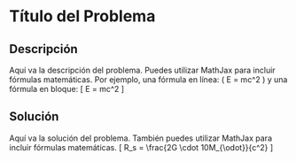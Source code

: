 # Título del Problema
## Descripción
Aquí va la descripción del problema. Puedes utilizar MathJax para incluir fórmulas matemáticas. Por ejemplo, una fórmula en línea: \( E = mc^2 \) y una fórmula en bloque:
\[
E = mc^2
\]

## Solución
Aquí va la solución del problema. También puedes utilizar MathJax para incluir fórmulas matemáticas.
\[
R_s = \frac{2G \cdot 10M_{\odot}}{c^2}
\]